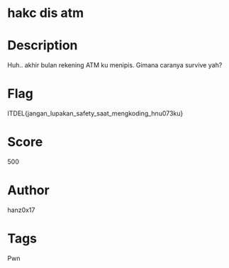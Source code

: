 # hakc dis atm

# Description

Huh.. akhir bulan rekening ATM ku menipis. Gimana caranya survive yah?

# Flag

ITDEL{jangan_lupakan_safety_saat_mengkoding_hnu073ku}

# Score

500

# Author

hanz0x17

# Tags

Pwn
